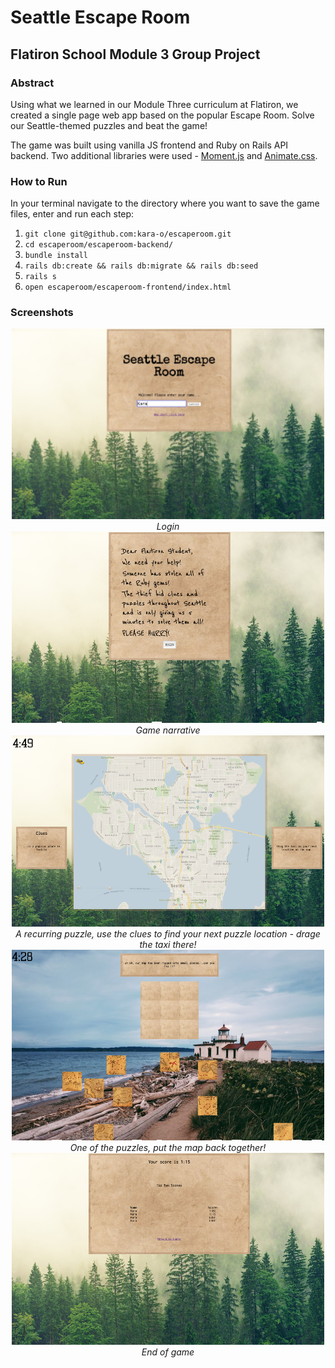 # Seattle Escape Room

## Flatiron School Module 3 Group Project

### Abstract

Using what we learned in our Module Three curriculum at Flatiron, we created a single page web app based on the popular Escape Room. Solve our Seattle-themed puzzles and beat the game!

The game was built using vanilla JS frontend and Ruby on Rails API backend. Two additional libraries were used - [Moment.js](https://momentjs.com/) and [Animate.css](https://daneden.github.io/animate.css/).

### How to Run

In your terminal navigate to the directory where you want to save the game files, enter and run each step:

1. `git clone git@github.com:kara-o/escaperoom.git`
1. `cd escaperoom/escaperoom-backend/`
1. `bundle install`
1. `rails db:create && rails db:migrate && rails db:seed`
1. `rails s`
1. `open escaperoom/escaperoom-frontend/index.html`

### Screenshots

<p align="center">
<img src='./escaperoom-frontend/images/readme/screenshot1.png'>
<em>Login</em>
<img src='./escaperoom-frontend/images/readme/screenshot2.png'>
<em>Game narrative</em>
<img src='./escaperoom-frontend/images/readme/screenshot3.png'>
<em>A recurring puzzle, use the clues to find your next puzzle location - drage the taxi there!</em>
<img src='./escaperoom-frontend/images/readme/screenshot4.png'>
<em>One of the puzzles, put the map back together!</em>
<img src='./escaperoom-frontend/images/readme/screenshot5.png'>
<em>End of game</em>
</p>
